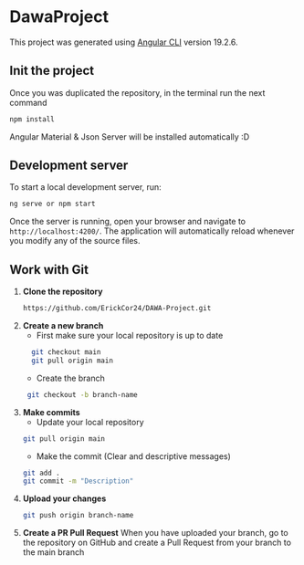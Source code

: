 # DawaProject

This project was generated using [Angular CLI](https://github.com/angular/angular-cli) version 19.2.6.

## Init the project
Once you was duplicated the repository, in the terminal run the next command

```bash
npm install
```

Angular Material & Json Server will be installed automatically :D

## Development server

To start a local development server, run:

```bash
ng serve or npm start
```

Once the server is running, open your browser and navigate to `http://localhost:4200/`. The application will automatically reload whenever you modify any of the source files.

## Work with Git

1. **Clone the repository**
    ```bash
    https://github.com/ErickCor24/DAWA-Project.git
    ```
2. **Create a new branch**
   - First make sure your local repository is up to date
   ```bash
     git checkout main
     git pull origin main
     ```
   - Create the branch
    ```bash
     git checkout -b branch-name
     ```
4. **Make commits**
    - Update your local repository
    ```bash
    git pull origin main
    ```
    - Make the commit (Clear and descriptive messages)
     ```bash
     git add .
     git commit -m "Description"
     ```
6. **Upload your changes**
     ```bash
     git push origin branch-name
     ```
7. **Create a PR Pull Request**
   When you have uploaded your branch, go to the repository on GitHub and create a Pull Request from your branch to the main branch
    
